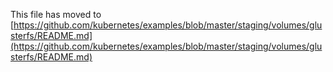 This file has moved to [https://github.com/kubernetes/examples/blob/master/staging/volumes/glusterfs/README.md](https://github.com/kubernetes/examples/blob/master/staging/volumes/glusterfs/README.md)
